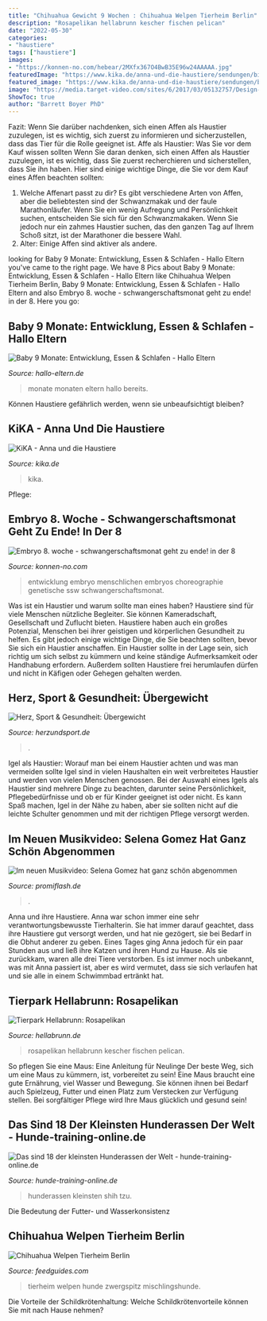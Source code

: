 ```yaml
---
title: "Chihuahua Gewicht 9 Wochen : Chihuahua Welpen Tierheim Berlin"
description: "Rosapelikan hellabrunn kescher fischen pelican"
date: "2022-05-30"
categories:
- "haustiere"
tags: ["haustiere"]
images:
- "https://konnen-no.com/hebear/2MXfx367O4BwB35E96w24AAAAA.jpg"
featuredImage: "https://www.kika.de/anna-und-die-haustiere/sendungen/bilder/bild153104_v-tlarge169_zc-cc2f4e31.jpg?version=40337"
featured_image: "https://www.kika.de/anna-und-die-haustiere/sendungen/bilder/bild153104_v-tlarge169_zc-cc2f4e31.jpg?version=40337"
image: "https://media.target-video.com/sites/6/2017/03/05132757/Design-ohne-Titel.jpg"
ShowToc: true
author: "Barrett Boyer PhD"
---
```



Fazit: Wenn Sie darüber nachdenken, sich einen Affen als Haustier zuzulegen, ist es wichtig, sich zuerst zu informieren und sicherzustellen, dass das Tier für die Rolle geeignet ist.
Affe als Haustier: Was Sie vor dem Kauf wissen sollten
Wenn Sie daran denken, sich einen Affen als Haustier zuzulegen, ist es wichtig, dass Sie zuerst recherchieren und sicherstellen, dass Sie ihn haben. Hier sind einige wichtige Dinge, die Sie vor dem Kauf eines Affen beachten sollten:
 1) Welche Affenart passt zu dir? Es gibt verschiedene Arten von Affen, aber die beliebtesten sind der Schwanzmakak und der faule Marathonläufer. Wenn Sie ein wenig Aufregung und Persönlichkeit suchen, entscheiden Sie sich für den Schwanzmakaken. Wenn Sie jedoch nur ein zahmes Haustier suchen, das den ganzen Tag auf Ihrem Schoß sitzt, ist der Marathoner die bessere Wahl.
2) Alter: Einige Affen sind aktiver als andere.

	

		
looking for Baby 9 Monate: Entwicklung, Essen &amp; Schlafen - Hallo Eltern you've came to the right page. We have 8 Pics about Baby 9 Monate: Entwicklung, Essen &amp; Schlafen - Hallo Eltern like Chihuahua Welpen Tierheim Berlin, Baby 9 Monate: Entwicklung, Essen &amp; Schlafen - Hallo Eltern and also Embryo 8. woche - schwangerschaftsmonat geht zu ende! in der 8. Here you go:
		
    
## Baby 9 Monate: Entwicklung, Essen &amp; Schlafen - Hallo Eltern

<img loading=lazy src="https://media.target-video.com/sites/6/2017/03/05132757/Design-ohne-Titel.jpg" onerror="this.onerror=null;this.src='https://tse3.mm.bing.net/th?id=OIP.p6MtjZtqHojHbyiKH75_KgHaEK&amp;pid=15.1';" alt="Baby 9 Monate: Entwicklung, Essen &amp; Schlafen - Hallo Eltern">

_Source: hallo-eltern.de_

>monate monaten eltern hallo bereits. 

	

Können Haustiere gefährlich werden, wenn sie unbeaufsichtigt bleiben?

    
## KiKA - Anna Und Die Haustiere

<img loading=lazy src="https://www.kika.de/anna-und-die-haustiere/sendungen/bilder/bild153104_v-tlarge169_zc-cc2f4e31.jpg?version=40337" onerror="this.onerror=null;this.src='https://tse1.mm.bing.net/th?id=OIP.8pCq5M-z86l6YUhRL1AnkAHaEK&amp;pid=15.1';" alt="KiKA - Anna und die Haustiere">

_Source: kika.de_

>kika. 

	

Pflege:

    
## Embryo 8. Woche - Schwangerschaftsmonat Geht Zu Ende! In Der 8

<img loading=lazy src="https://konnen-no.com/hebear/2MXfx367O4BwB35E96w24AAAAA.jpg" onerror="this.onerror=null;this.src='https://tse2.mm.bing.net/th?id=OIP.-NO9qYQKXoT1SwW_y1dbHwAAAA&amp;pid=15.1';" alt="Embryo 8. woche - schwangerschaftsmonat geht zu ende! in der 8">

_Source: konnen-no.com_

>entwicklung embryo menschlichen embryos choreographie genetische ssw schwangerschaftsmonat. 

	

Was ist ein Haustier und warum sollte man eines haben?
Haustiere sind für viele Menschen nützliche Begleiter. Sie können Kameradschaft, Gesellschaft und Zuflucht bieten. Haustiere haben auch ein großes Potenzial, Menschen bei ihrer geistigen und körperlichen Gesundheit zu helfen. Es gibt jedoch einige wichtige Dinge, die Sie beachten sollten, bevor Sie sich ein Haustier anschaffen. Ein Haustier sollte in der Lage sein, sich richtig um sich selbst zu kümmern und keine ständige Aufmerksamkeit oder Handhabung erfordern. Außerdem sollten Haustiere frei herumlaufen dürfen und nicht in Käfigen oder Gehegen gehalten werden.

    
## Herz, Sport &amp; Gesundheit: Übergewicht

<img loading=lazy src="http://www.herzundsport.de/typo3temp/pics/4fd1e2b7c1.jpg" onerror="this.onerror=null;this.src='https://tse3.mm.bing.net/th?id=OIP.w6XeyWycp752yrqX-h3VGAHaFV&amp;pid=15.1';" alt="Herz, Sport &amp; Gesundheit: Übergewicht">

_Source: herzundsport.de_

>. 

	

Igel als Haustier: Worauf man bei einem Haustier achten und was man vermeiden sollte
Igel sind in vielen Haushalten ein weit verbreitetes Haustier und werden von vielen Menschen genossen. Bei der Auswahl eines Igels als Haustier sind mehrere Dinge zu beachten, darunter seine Persönlichkeit, Pflegebedürfnisse und ob er für Kinder geeignet ist oder nicht. Es kann Spaß machen, Igel in der Nähe zu haben, aber sie sollten nicht auf die leichte Schulter genommen und mit der richtigen Pflege versorgt werden.

    
## Im Neuen Musikvideo: Selena Gomez Hat Ganz Schön Abgenommen

<img loading=lazy src="https://content3.promiflash.de/article-images/video_480/selena-gomez-strahlt-12.jpg" onerror="this.onerror=null;this.src='https://tse1.mm.bing.net/th?id=OIP.2wYLDZf0V68vUv-KzFZMWgHaEK&amp;pid=15.1';" alt="Im neuen Musikvideo: Selena Gomez hat ganz schön abgenommen">

_Source: promiflash.de_

>. 

	

Anna und ihre Haustiere.
Anna war schon immer eine sehr verantwortungsbewusste Tierhalterin. Sie hat immer darauf geachtet, dass ihre Haustiere gut versorgt werden, und hat nie gezögert, sie bei Bedarf in die Obhut anderer zu geben. Eines Tages ging Anna jedoch für ein paar Stunden aus und ließ ihre Katzen und ihren Hund zu Hause. Als sie zurückkam, waren alle drei Tiere verstorben. Es ist immer noch unbekannt, was mit Anna passiert ist, aber es wird vermutet, dass sie sich verlaufen hat und sie alle in einem Schwimmbad ertränkt hat.

    
## Tierpark Hellabrunn: Rosapelikan

<img loading=lazy src="http://www.hellabrunn.de/fileadmin/_processed_/csm_Tierbild_Rosapelikan_150e07aa78.png" onerror="this.onerror=null;this.src='https://tse1.mm.bing.net/th?id=OIP.JE-mwHrBI5Z_potchFZZ2wHaFH&amp;pid=15.1';" alt="Tierpark Hellabrunn: Rosapelikan">

_Source: hellabrunn.de_

>rosapelikan hellabrunn kescher fischen pelican. 

	

So pflegen Sie eine Maus: Eine Anleitung für Neulinge
Der beste Weg, sich um eine Maus zu kümmern, ist, vorbereitet zu sein! Eine Maus braucht eine gute Ernährung, viel Wasser und Bewegung. Sie können ihnen bei Bedarf auch Spielzeug, Futter und einen Platz zum Verstecken zur Verfügung stellen. Bei sorgfältiger Pflege wird Ihre Maus glücklich und gesund sein!

    
## Das Sind 18 Der Kleinsten Hunderassen Der Welt - Hunde-training-online.de

<img loading=lazy src="https://hunde-training-online.de/wp-content/uploads/2021/07/animal-portrait-2499092_1280-1068x710.jpg" onerror="this.onerror=null;this.src='https://tse2.mm.bing.net/th?id=OIP.jAt7uQS5pYqPEXwnpDcAJAHaE7&amp;pid=15.1';" alt="Das sind 18 der kleinsten Hunderassen der Welt - hunde-training-online.de">

_Source: hunde-training-online.de_

>hunderassen kleinsten shih tzu. 

	

Die Bedeutung der Futter- und Wasserkonsistenz

    
## Chihuahua Welpen Tierheim Berlin

<img loading=lazy src="https://lh5.googleusercontent.com/proxy/6f0Os2azYEddP8VSCXH4EINZHJftkcIFYCaT-nNymnr54YPQSXOvzoogb_ELutYmtf2rSyJbB9kL7S2i4OK_wMc-Tegezb3d9qjDXrwoK7x1Kscy_3TBIek8kdRL798Q=w1200-h630-p-k-no-nu" onerror="this.onerror=null;this.src='https://tse2.mm.bing.net/th?id=OIP.1eR8GBw2Mg3QgE54EEMhgQAAAA&amp;pid=15.1';" alt="Chihuahua Welpen Tierheim Berlin">

_Source: feedguides.com_

>tierheim welpen hunde zwergspitz mischlingshunde. 

	

Die Vorteile der Schildkrötenhaltung: Welche Schildkrötenvorteile können Sie mit nach Hause nehmen?

